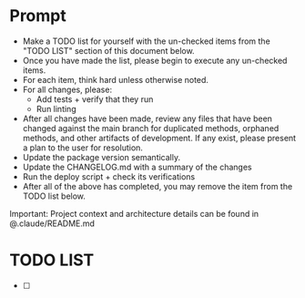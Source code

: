 # Prompt

- Make a TODO list for yourself with the un-checked items from the "TODO LIST" section of this document below.
- Once you have made the list, please begin to execute any un-checked items.
- For each item, think hard unless otherwise noted.
- For all changes, please:
    - Add tests + verify that they run
    - Run linting
- After all changes have been made, review any files that have been changed against the main branch for duplicated methods, orphaned methods, and other artifacts of development. If any exist, please present a plan to the user for resolution.
- Update the package version semantically.
- Update the CHANGELOG.md with a summary of the changes
- Run the deploy script + check its verifications
- After all of the above has completed, you may remove the item from the TODO list below.

Important: Project context and architecture details can be found in @.claude/README.md

# TODO LIST

- [ ] 
